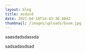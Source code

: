 ```yaml
---
layout: blog
title: asdasd
date: 2021-04-18T14:43:36.884Z
thumbnail: /images/uploads/boom.jpg
---
```

saasdadsdassda

sadsadasdsad